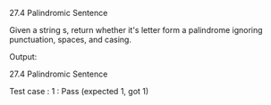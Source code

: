 27.4 Palindromic Sentence

Given a string s, return whether it's letter form a palindrome ignoring punctuation, spaces, and casing.

Output:

27.4 Palindromic Sentence


Test case : 1 : Pass
 (expected 1, got 1)
